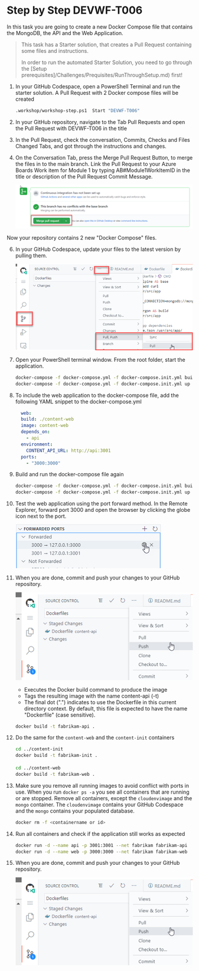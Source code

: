 # Step by Step DEVWF-T006

In this task you are going to create a new Docker Compose file that contains the MongoDB, the API and the Web Application.

>This task has a Starter solution, that creates a Pull Request containing some files and instructions. 
>
> In order to run the automated Starter Solution, you need to go through the [Setup prerequisites]/Challenges/Prequisites/RunThroughSetup.md) first!

1. In your GitHub Codespace, open a PowerShell Terminal and run the starter solution. A Pull Request with 2 Docker compose files will be created

    ```bash
    .workshop/workshop-step.ps1  Start "DEVWF-T006"
    ```

2. In your GitHub repository, navigate to the Tab Pull Requests and open the Pull Request with DEVWF-T006 in the title

3. In the Pull Request, check the conversation, Commits, Checks and Files Changed Tabs, and got through the instructions and changes.

4. On the Conversation Tab, press the Merge Pull Request Button, to merge the files in to the main branch. Link the Pull Request to your Azure Boards Work item for Module 1 by typing AB#Module1WorkItemID in the title or description of the Pull Request Commit Message. 

    ![Shows the button for merging a Pull Request in GitHub](/Assets/mergePullRequest.png)

Now your repository contains 2 new "Docker Compose" files.

6. In your GitHub Codespace, update your files to the latest version by pulling them.

    ![](/Assets/2020-10-05-12-10-11.png)

7. Open your PowerShell terminal window. From the root folder, start the application.

    ```bash
    docker-compose -f docker-compose.yml -f docker-compose.init.yml build
    docker-compose -f docker-compose.yml -f docker-compose.init.yml up
    ```

8. To include the web application to the docker-compose file, add the following YAML snippet to the docker-compose.yml

    ```YAML
      web:
      build: ./content-web
      image: content-web
      depends_on:
        - api
      environment:
        CONTENT_API_URL: http://api:3001
      ports:
        - "3000:3000" 
    ```

9. Build and run the docker-compose file again 

    ```bash
    docker-compose -f docker-compose.yml -f docker-compose.init.yml build
    docker-compose -f docker-compose.yml -f docker-compose.init.yml up
    ```

10. Test the web application using the port forward method. In the Remote Explorer, forward port 3000 and open the browser by clicking the globe icon next to the port. 

    ![](/Assets/OpenBrowser.png)

11. When you are done, commit and push your changes to your GitHub repository.

    ![](/Assets/commitandpush.png)


    - Executes the Docker build command to produce the image
    - Tags the resulting image with the name content-api (-t)
    - The final dot (".") indicates to use the Dockerfile in this current directory context. By default, this file is expected to have the name "Dockerfile" (case sensitive).

    ```bash
    docker build -t fabrikam-api .
    ```

8. Do the same for the `content-web` and the `content-init` containers

   ```bash
   cd ../content-init
   docker build -t fabrikam-init .
  
   cd ../content-web
   docker build -t fabrikam-web .
   ```

9. Make sure you remove all running images to avoid conflict with ports in use. When you run `docker ps -a` you see all containers that are running or are stopped. Remove all containers, except the `cloudenvimage` and the `mongo` container. The `cloudenvimage` contains your GitHub Codespace and the `mongo` contains your populated database.

    ```bash
    docker rm -f <containername or id>
    ```

10. Run all containers and check if the application still works as expected

    ```bash
    docker run -d --name api -p 3001:3001 --net fabrikam fabrikam-api
    docker run -d --name web -p 3000:3000 --net fabrikam fabrikam-web
    ```

11. When you are done, commit and push your changes to your GitHub repository.

    ![](/Assets/commitandpush.png)
